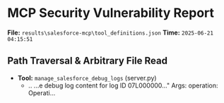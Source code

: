 # MCP Security Vulnerability Report
**File:** `results\salesforce-mcp\tool_definitions.json`
**Time:** `2025-06-21 04:15:51`


## Path Traversal & Arbitrary File Read
- **Tool:** `manage_salesforce_debug_logs` (server.py)
    - ..
        ...e debug log content for log ID 07L000000..."      Args:         operation: Operati...